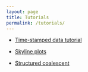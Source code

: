 ```yaml
---
layout: page
title: Tutorials
permalink: /tutorials/
---
```


* [Time-stamped data tutorial](tutorials/time-stamped-data.md)

* [Skyline plots](tutorials/skyline-plots.md)

* [Structured coalescent](tutorials/structured-coalescent.md)


